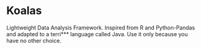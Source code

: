 Koalas
======

Lightweight Data Analysis Framework. Inspired from R and Python-Pandas and adapted to a terri*** language called Java. Use it only because you have no other choice.
